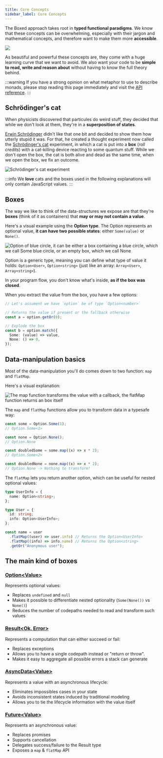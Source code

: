 ```yaml
---
title: Core Concepts
sidebar_label: Core Concepts
---
```


The Boxed approach takes root in **typed functional paradigms**. We know that these concepts can be overwhelming, especially with their jargon and mathematical concepts, and therefore want to make them more **accessible**.

![](/img/profunctor-optics.jpg)

As beautiful and powerful these concepts are, they come with a huge learning curve that we want to avoid. We also want your code to be **simple to read, write and reason about** without having to know the full theory behind.

:::warning
If you have a strong opinion on what metaphor to use to describe monads, please stop reading this page immediately and visit the [API reference](./option).
:::

## Schrödinger's cat

When physicists discovered that particules do weird stuff, they decided that while we don't look at them, they're in a **superposition of states**.

[Erwin Schrödinger](https://en.wikipedia.org/wiki/Erwin_Schr%C3%B6dinger) didn't like that one bit and decided to show them how utterly stupid it was. For that, he created a thought experiment now called the [Schrödinger's cat](https://en.wikipedia.org/wiki/Schr%C3%B6dinger%27s_cat) experiment, in which a cat is put into a **box** (_roll credits_) with a cat-killing device reacting to some quantum stuff. While we don't open the box, the cat is both alive and dead as the same time, when we open the box, we fix an outcome.

![Schrödinger's cat experiment](/img/experiment.png)

:::info
We **love** cats and the boxes used in the following explanations will only contain JavaScript values.
:::

## Boxes

The way we like to think of the data-structures we expose are that they're **boxes** (think of it as containers) that **may or may not contain a value**.

Here's a visual example using the **Option type**. The Option represents an optional value, **it can have two possible states**: either `Some(value)` or `None()`.

![Option of blue circle, it can be either a box containing a blue circle, which we call Some blue circle, or an empty box, which we call None](/img/option.png)

Option is a generic type, meaning you can define what type of value it holds: `Option<User>`, `Option<string>` (just like an array: `Array<User>`, `Array<string>`).

In your program flow, you don't know what's inside, **as if the box was closed**.

When you extract the value from the box, you have a few options:

```ts
// Let's assument we have `option` be of type `Option<number>`

// Returns the value if present or the fallback otherwise
const a = option.getOr(0);

// Explode the box
const b = option.match({
  Some: (value) => value,
  None: () => 0,
});
```

## Data-manipulation basics

Most of the data-manipulation you'll do comes down to two function: `map` and `flatMap`.

Here's a visual explanation:

![The map function transforms the value with a callback, the flatMap function returns an box itself](/img/map-flatmap.webp)

The `map` and `flatMap` functions allow you to transform data in a typesafe way:

```ts
const some = Option.Some(1);
// Option.Some<1>

const none = Option.None();
// Option.None

const doubledSome = some.map((x) => x * 2);
// Option.Some<2>

const doubledNone = none.map((x) => x * 2);
// Option.None -> Nothing to transform!
```

The `flatMap` lets you return another option, which can be useful for nested optional values:

```ts
type UserInfo = {
  name: Option<string>;
};

type User = {
  id: string;
  info: Option<UserInfo>;
};

const name = user
  .flatMap((user) => user.info) // Returns the Option<UserInfo>
  .flatMap((info) => info.name) // Returns the Option<string>
  .getOr("Anonymous user");
```

## The main kind of boxes

### [**Option<Value\>**](/option)

Represents optional values:

- Replaces `undefined` and `null`
- Makes it possible to differentiate nested optionality (`Some(None())` vs `None()`)
- Reduces the number of codepaths needed to read and transform such values

### [**Result<Ok, Error\>**](/result)

Represents a computation that can either succeed or fail:

- Replaces exceptions
- Allows you to have a single codepath instead or "return or throw".
- Makes it easy to aggregate all possible errors a stack can generate

### [**AsyncData<Value\>**](/async-data)

Represents a value with an asynchronous lifecycle:

- Eliminates impossibles cases in your state
- Avoids inconsistent states induced by traditional modeling
- Allows you to tie the lifecycle information with the value itself

### [**Future<Value\>**](/future)

Represents an asynchronous value:

- Replaces promises
- Supports cancellation
- Delegates success/failure to the Result type
- Exposes a `map` & `flatMap` API
